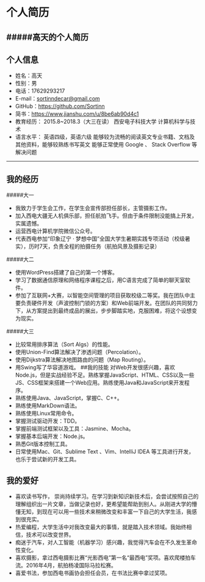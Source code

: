 # 个人简历
#####高天的个人简历
---
## 个人信息
- 姓名：高天
- 性别：男
- 电话：17629293217
- E-mail：sortinndecar@gmail.com
- GitHub：https://github.com/Sortinn
- 简书：https://www.jianshu.com/u/8be6ab90d4c1
- 教育经历：
2015.8~2018.3（大三在读）
西安电子科技大学 计算机科学与技术
- 语言水平：
英语四级，英语六级
能够较为流畅的阅读英文专业书籍、文档及其他资料，能够较熟练书写英文
能够正常使用 Google 、 Stack Overflow 等解决问题
---
## 我的经历
#####大一
- 我致力于学生会工作，在学生会宣传部担任部长，主管摄影工作。
- 加入西电大疆无人机俱乐部，担任航拍飞手。但由于条件限制没能搞上开发，实属遗憾。
- 运营西电计算机学院微信公众号。
- 代表西电参加“印象辽宁 · 梦想中国”全国大学生暑期实践专项活动（校级暑实），历时7天，负责全程的拍摄任务（航拍风景及摄影记录）

#####大二
- 使用WordPress搭建了自己的第一个博客。
- 学习了数据通信原理和网络程序课程之后，用C语言完成了简单的聊天室软件。
- 参加了互联网+大赛，以智能空间管理的项目获取校级二等奖。我在团队中主要负责硬件开发（声波控制门锁的方案）和Web前端开发。在团队的共同努力下，从方案提出到最终成品的展出，步步脚踏实地，克服困难，将这个设想变为现实。

#####大三
 - 比较常用排序算法（Sort Algs）的性能。
 - 使用Union-Find算法解决了渗透问题（Percolation）。
 - 使用Dijkstra算法解决地图路由的问题（Map Routing）。
 - 用Swing写了华容道游戏。
##我的技能
对Web开发很感兴趣，喜欢Node.js，但是实战经验不足。熟练掌握JavaScript、HTML、CSS以及一些JS、CSS框架来搭建一个Web应用。熟练使用Java和JavaScript来开发程序。
- 熟练使用Java、JavaScript，掌握C、C++。
- 熟练使用MarkDown语法。
- 熟练使用Linux常用命令。
- 掌握测试驱动开发：TDD。
- 掌握前端测试框架以及工具：Jasmine、Mocha。
- 掌握基本后端开发：Node.js。
- 熟悉Git版本控制工具。
- 日常使用Mac、Git、Sublime Text 、Vim、IntelliJ IDEA 等工具进行开发，也乐于尝试新的开发工具。
## 我的爱好
- 喜欢读书写作， 崇尚持续学习。在学习到新知识新技术后，会尝试按照自己的理解组织出一片文章，当做记录也好，更希望能帮助到别人。从刚进大学的懵懂无知，到现在可以用一些技术来稍微改变和丰富一下自己的大学生活，我感到很充实。
- 热爱编程，大学生活中对我改变最大的事情，就是踏入技术领域。我始终相信，技术可以改变世界。
- 痴迷于汽车，对人工智能（机器学习）感兴趣，我觉得汽车会在不久发生革命性变化。
- 喜欢摄影，拿过西电摄影比赛“光影西电”第一名“最西电”奖项。喜欢爬楼拍车流。2016年4月，航拍杨凌国际马拉松赛。
- 喜爱书法，参加西电书画协会担任会员，在书法比赛中拿过奖项。

